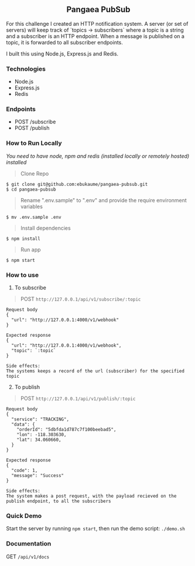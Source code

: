 <h2 align="center">Pangaea PubSub</h2>

<p>
  For this challenge I created an HTTP notification system. A server (or set of servers) will keep track of `topics -> subscribers` where a topic is a string and a subscriber is an HTTP endpoint.  When a message is published on a topic, it is forwarded to all subscriber endpoints.

  I built this using Node.js, Express.js and Redis.
</p>

### Technologies
* Node.js
* Express.js
* Redis


### Endpoints
- POST /subscribe
- POST /publish

### How to Run Locally
_You need to have node, npm and redis (installed locally or remotely hosted) installed_

> Clone Repo
```
$ git clone git@github.com:ebukaume/pangaea-pubsub.git
$ cd pangaea-pubsub
```

> Rename ".env.sample" to ".env" and provide the require environment variables
```
$ mv .env.sample .env
```

> Install dependencies
```
$ npm install
```

> Run app
```
$ npm start
```

### How to use
1. To subscribe
> POST `http://127.0.0.1/api/v1/subscribe/:topic`
```
Request body
{
  "url": "http://127.0.0.1:4000/v1/webhook"
}

Expected response
{
  "url": "http://127.0.0.1:4000/v1/webhook",
  "topic": `:topic`
}

Side effects:
The systems keeps a record of the url (subscriber) for the specified topic
```

2. To publish
> POST `http://127.0.0.1/api/v1/publish/:topic`
```
Request body
{
  "service": "TRACKING",
  "data": {
    "orderId": "5dbfda1d787c7f100beebad5",
    "lon": -118.303630,
    "lat": 34.060660,
  }
}

Expected response
{
  "code": 1,
  "message": "Success"
}

Side effects:
The system makes a post request, with the payload recieved on the publish endpoint, to all the subscribers
```

### Quick Demo
Start the server by running `npm start`, then run the demo script: `./demo.sh`

### Documentation
GET `/api/v1/docs`
